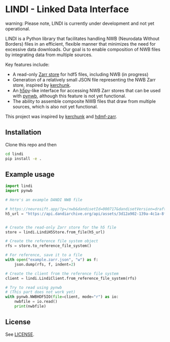 # LINDI - Linked Data Interface

warning: Please note, LINDI is currently under development and not yet operational.

LINDI is a Python library that facilitates handling NWB (Neurodata Without Borders) files in an efficient, flexible manner that minimizes the need for excessive data downloads. Our goal is to enable composition of NWB files by integrating data from multiple sources.

Key features include:

- A read-only [Zarr store](https://zarr.readthedocs.io/en/stable/) for hdf5 files, including NWB (in progress)
- Generation of a relatively small JSON file representing the NWB Zarr store, inspired by [kerchunk](https://github.com/fsspec/kerchunk).
- An [h5py](https://www.h5py.org/)-like interface for accessing NWB Zarr stores that can be used with [pynwb](https://pynwb.readthedocs.io/en/stable/), although this feature is not yet functional.
- The ability to assemble composite NWB files that draw from multiple sources, which is also not yet functional.

This project was inspired by [kerchunk](https://github.com/fsspec/kerchunk) and [hdmf-zarr](https://hdmf-zarr.readthedocs.io/en/latest/index.html).

## Installation

Clone this repo and then

```bash
cd lindi
pip install -e .
```

## Example usage

```python
import lindi
import pynwb

# Here's an example DANDI NWB file

# https://neurosift.app/?p=/nwb&dandisetId=000717&dandisetVersion=draft&url=https://api.dandiarchive.org/api/assets/3d12a902-139a-4c1a-8fd0-0a7faf2fb223/download/
h5_url = "https://api.dandiarchive.org/api/assets/3d12a902-139a-4c1a-8fd0-0a7faf2fb223/download/"


# Create the read-only Zarr store for the h5 file
store = lindi.LindiH5Store.from_file(h5_url)

# Create the reference file system object
rfs = store.to_reference_file_system()

# For reference, save it to a file
with open("example.zarr.json", "w") as f:
    json.dump(rfs, f, indent=2)

# Create the client from the reference file system
client = lindi.LindiClient.from_reference_file_system(rfs)

# Try to read using pynwb
# (This part does not work yet)
with pynwb.NWBHDF5IO(file=client, mode="r") as io:
    nwbfile = io.read()
    print(nwbfile)
```

## License

See [LICENSE](LICENSE).
